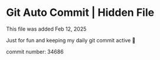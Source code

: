 # Git Auto Commit | Hidden File

This file was added Feb 12, 2025

Just for fun and keeping my daily git commit active 🤪

commit number: 34686
